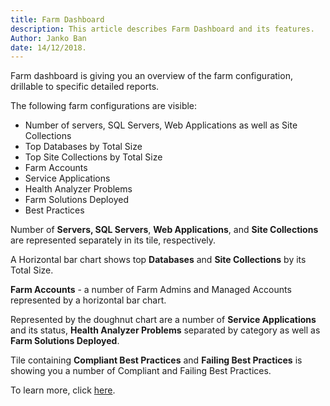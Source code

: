 ```yaml
---
title: Farm Dashboard
description: This article describes Farm Dashboard and its features.
Author: Janko Ban
date: 14/12/2018.
---
```

Farm dashboard is giving you an overview of the farm configuration, drillable to specific detailed reports.

The following farm configurations are visible:

* Number of servers, SQL Servers, Web Applications as well as Site Collections
* Top Databases by Total Size
* Top Site Collections by Total Size
* Farm Accounts
* Service Applications
* Health Analyzer Problems
* Farm Solutions Deployed
* Best Practices

Number of __Servers, SQL Servers__, __Web Applications__, and __Site Collections__ are represented separately in its tile, respectively.

A Horizontal bar chart shows top __Databases__ and __Site Collections__ by its Total Size.

__Farm Accounts__ - a number of Farm Admins and Managed Accounts represented by a horizontal bar chart.

Represented by the doughnut chart are a number of __Service Applications__ and its status, __Health Analyzer Problems__ separated by category as well as __Farm Solutions Deployed__.

 Tile containing __Compliant Best Practices__ and __Failing Best Practices__ is showing you a number of Compliant and Failing Best Practices.

 To learn more, click [here](#internal/explore-reports-and-create-documentation/farm-explorer).